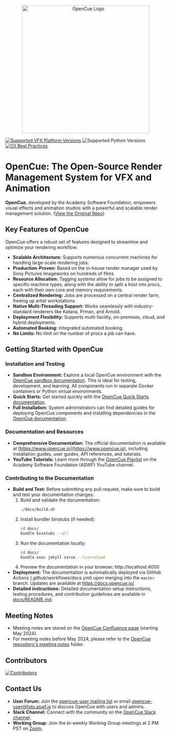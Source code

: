 <div align="center">
  <a href="https://github.com/AcademySoftwareFoundation/OpenCue">
    <img src="/images/opencue_logo_with_text.png" alt="OpenCue Logo" width="400"/>
  </a>
</div>

[![Supported VFX Platform Versions](https://img.shields.io/badge/vfx%20platform-2021--2024-lightgrey.svg)](http://www.vfxplatform.com/)
![Supported Python Versions](https://img.shields.io/badge/python-3.6+-blue.svg)
[![CII Best Practices](https://bestpractices.coreinfrastructure.org/projects/2837/badge)](https://bestpractices.coreinfrastructure.org/projects/2837)

# OpenCue: The Open-Source Render Management System for VFX and Animation

**OpenCue**, developed by the Academy Software Foundation, empowers visual effects and animation studios with a powerful and scalable render management solution.  ([View the Original Repo](https://github.com/AcademySoftwareFoundation/OpenCue))

## Key Features of OpenCue

OpenCue offers a robust set of features designed to streamline and optimize your rendering workflow:

*   **Scalable Architecture:** Supports numerous concurrent machines for handling large-scale rendering jobs.
*   **Production-Proven:**  Based on the in-house render manager used by Sony Pictures Imageworks on hundreds of films.
*   **Resource Allocation:** Tagging systems allow for jobs to be assigned to specific machine types, along with the ability to split a host into procs, each with their own core and memory requirements.
*   **Centralized Rendering:**  Jobs are processed on a central render farm, freeing up artist workstations.
*   **Native Multi-Threading Support:** Works seamlessly with industry-standard renderers like Katana, Prman, and Arnold.
*   **Deployment Flexibility:** Supports multi-facility, on-premises, cloud, and hybrid deployments.
*   **Automated Booking:** Integrated automated booking.
*   **No Limits:** No limit on the number of procs a job can have.

## Getting Started with OpenCue

### Installation and Testing

*   **Sandbox Environment:** Explore a local OpenCue environment with the [OpenCue sandbox documentation](https://github.com/AcademySoftwareFoundation/OpenCue/blob/master/sandbox/README.md). This is ideal for testing, development, and learning.  All components run in separate Docker containers or Python virtual environments.
*   **Quick Starts:** Get started quickly with the [OpenCue Quick Starts documentation](https://www.opencue.io/docs/quick-starts/).
*   **Full Installation:** System administrators can find detailed guides for deploying OpenCue components and installing dependencies in the [OpenCue documentation](https://www.opencue.io/docs/getting-started/).

### Documentation and Resources

*   **Comprehensive Documentation:** The official documentation is available at [https://www.opencue.io](https://www.opencue.io), including installation guides, user guides, API references, and tutorials.
*   **YouTube Tutorials:** Learn more through the [OpenCue Playlist](https://www.youtube.com/playlist?list=PL9dZxafYCWmzSBEwVT2AQinmZolYqBzdp) on the Academy Software Foundation (ASWF) YouTube channel.

### Contributing to the Documentation

*   **Build and Test:** Before submitting any pull request, make sure to build and test your documentation changes:
    1.  Build and validate the documentation:
        ```bash
        ./docs/build.sh
        ```
    2.  Install bundler binstubs (if needed):
        ```bash
        cd docs/
        bundle binstubs --all
        ```
    3.  Run the documentation locally:
        ```bash
        cd docs/
        bundle exec jekyll serve --livereload
        ```
    4.  Preview the documentation in your browser: http://localhost:4000
*   **Deployment:** The documentation is automatically deployed via GitHub Actions (.github/workflows/docs.yml) upon merging into the `master` branch.  Updates are available at https://docs.opencue.io/.
*   **Detailed instructions:** Detailed documentation setup instructions, testing procedures, and contribution guidelines are available in [docs/README.md](https://github.com/AcademySoftwareFoundation/OpenCue/blob/master/docs/README.md).

## Meeting Notes

*   Meeting notes are stored on the [OpenCue Confluence page](http://wiki.aswf.io/display/OPENCUE/OpenCue+Home) (starting May 2024).
*   For meeting notes before May 2024, please refer to the [OpenCue repository's meeting notes](https://github.com/AcademySoftwareFoundation/OpenCue/tree/master/tsc/meetings) folder.

## Contributors

[![Contributors](https://contrib.rocks/image?repo=AcademySoftwareFoundation/OpenCue)](https://github.com/AcademySoftwareFoundation/OpenCue/graphs/contributors)

## Contact Us

*   **User Forum:** Join the [opencue-user mailing list](https://lists.aswf.io/g/opencue-user) or email <opencue-user@lists.aswf.io> to discuss OpenCue with users and admins.
*   **Slack Channel:** Connect with the community on the [OpenCue Slack channel](https://academysoftwarefdn.slack.com/archives/CMFPXV39Q).
*   **Working Group:**  Join the bi-weekly Working Group meetings at 2 PM PST on [Zoom](https://www.google.com/url?q=https://zoom-lfx.platform.linuxfoundation.org/meeting/95509555934?password%3Da8d65f0e-c5f0-44fb-b362-d3ed0c22b7c1&sa=D&source=calendar&ust=1717863981078692&usg=AOvVaw1zRcYz7VPAwfwOXeBPpoM6).